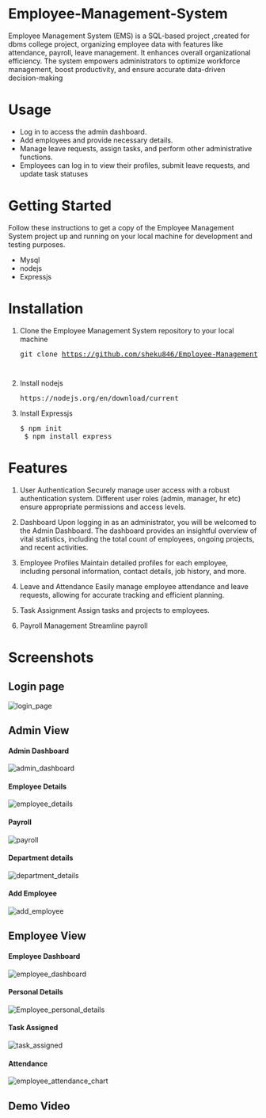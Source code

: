 # Employee-Management-System
Employee Management System (EMS) is a SQL-based project ,created for dbms college project, organizing employee data with features like attendance, payroll, leave management. It enhances overall organizational efficiency. The system empowers administrators to optimize workforce management, boost productivity, and ensure accurate data-driven decision-making

# Usage
* Log in to access the admin dashboard.
* Add employees and provide necessary details.
* Manage leave requests, assign tasks, and perform other administrative functions.
* Employees can log in to view their profiles, submit leave requests, and update task statuses

# Getting Started
Follow these instructions to get a copy of the Employee Management System project up and running on your local machine for development and testing purposes.
* Mysql
* nodejs
* Expressjs
# Installation
  1) Clone the Employee Management System repository to your local machine
    <pre>git clone https://github.com/sheku846/Employee-Management-System.git<pre>
  2) Install nodejs
     <pre>https://nodejs.org/en/download/current</pre>
  3) Install Expressjs
     <pre>$ npm init
      $ npm install express</pre>
  
    
# Features
01. User Authentication
Securely manage user access with a robust authentication system. Different user roles (admin, manager, hr etc) ensure appropriate permissions and access levels.

02. Dashboard
Upon logging in as an administrator, you will be welcomed to the Admin Dashboard. The dashboard provides an insightful overview of vital statistics, including the total count of employees, ongoing projects, and recent activities.

03. Employee Profiles
Maintain detailed profiles for each employee, including personal information, contact details, job history, and more.

04. Leave and Attendance
Easily manage employee attendance and leave requests, allowing for accurate tracking and efficient planning.

05. Task Assignment
Assign tasks and projects to employees.

06. Payroll Management
Streamline payroll

# Screenshots
## Login page 
![login_page](https://github.com/sheku846/Employee-Management-System/assets/124507626/a5c0137e-f5e9-4489-994b-a58ef87a8313)

## Admin View
#### Admin Dashboard
![admin_dashboard](https://github.com/sheku846/Employee-Management-System/assets/124507626/88a2bc0c-570c-4722-9ac0-098934133fdf)

#### Employee Details 
![employee_details](https://github.com/sheku846/Employee-Management-System/assets/124507626/7e25f8c8-6f43-44f1-bf81-7e4c41c1cee0)

#### Payroll
![payroll](https://github.com/sheku846/Employee-Management-System/assets/124507626/f22cf62b-efa9-4b42-9586-8d1f6f36fd82)

#### Department details 
![department_details](https://github.com/sheku846/Employee-Management-System/assets/124507626/ed06c659-0fb2-4e83-b5db-ce85869f939f)

#### Add Employee
![add_employee](https://github.com/sheku846/Employee-Management-System/assets/124507626/84e498ef-a5bc-43d4-a267-4503cf55f561)


## Employee View

#### Employee Dashboard
 ![employee_dashboard](https://github.com/sheku846/Employee-Management-System/assets/124507626/20b2d9b5-bde9-481a-b682-56f197f8cd0d)

#### Personal Details 
![Employee_personal_details](https://github.com/sheku846/Employee-Management-System/assets/124507626/71b54761-8fe1-41c8-bd97-c220c8df1c8f)

#### Task Assigned
![task_assigned](https://github.com/sheku846/Employee-Management-System/assets/124507626/40f3f097-7237-454b-8340-d018ca95f3e2)

#### Attendance
![employee_attendance_chart](https://github.com/sheku846/Employee-Management-System/assets/124507626/8bf4ff1a-1c2e-467f-a74a-4506bc90693a)

## Demo Video 


